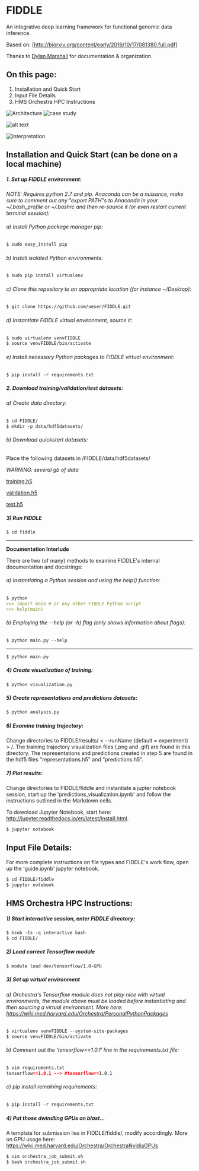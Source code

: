 # FIDDLE

An integrative deep learning framework for functional genomic data inference.

Based on: [http://biorxiv.org/content/early/2016/10/17/081380.full.pdf]

Thanks to [Dylan Marshall](https://github.com/DylanM-Marshall) for documentation & organization.

On this page:
---------------
1. Installation and Quick Start
2. Input File Details
3. HMS Orchestra HPC Instructions

<img src="https://preview.ibb.co/iDo3v5/FIDDLE_001.jpg" title="Architecture" />
<img src="https://preview.ibb.co/eSebF5/FIDDLE_002.jpg" title="case study" />

![alt text](https://cloud.githubusercontent.com/assets/1741502/24565878/28229be6-1625-11e7-88e5-555508e3e25c.gif)

<img src="https://preview.ibb.co/mwc2oQ/FIDDLE_003.jpg" title="interpretation" />

Installation and Quick Start (can be done on a local machine)
-------------------------------------------------------------

##### 1. Set up FIDDLE environment:

_NOTE: Requires python 2.7 and pip. Anaconda can be a nuisance, make sure to comment out any "export PATH"s to Anaconda in your ~/.bash_profile or ~/.bashrc and then re-source it (or even restart current terminal session):_

###### a) Install Python package manager pip:

```markdown 
$ sudo easy_install pip 
```

###### b) Install isolated Python environments:

```markdown
$ sudo pip install virtualenv
```

###### c) Clone this repository to an appropriate location (for instance ~/Desktop):

```markdown 
$ git clone https://github.com/ueser/FIDDLE.git 
```

###### d) Instantiate FIDDLE virtual environment, source it:

```markdown
$ sudo virtualenv venvFIDDLE
$ source venvFIDDLE/bin/activate
```

###### e) Install necessary Python packages to FIDDLE virtual environment:

```markdown
$ pip install -r requirements.txt
```

##### 2. Download training/validation/test datasets:

###### a) Create data directory:

```markdown
$ cd FIDDLE/
$ mkdir -p data/hdf5datasets/
```

###### b) Download quickstart datasets: 

Place the following datasets in /FIDDLE/data/hdf5datasets/

_WARNING: several gb of data_

[training.h5](https://drive.google.com/file/d/0B9aDFb1Ds4IzWWZ5aWhtTkVUWE0/view?usp=sharing)

[validation.h5](https://drive.google.com/file/d/0B9aDFb1Ds4IzZ3JrLXp3SEY5aGs/view?usp=sharing)

[test.h5](https://drive.google.com/file/d/0B9aDFb1Ds4IzT05wTTZVQmFvcG8/view?usp=sharing)

##### 3) Run FIDDLE

```markdown
$ cd fiddle
```
___
**Documentation Interlude**

There are two (of many) methods to examine FIDDLE's internal documentation and docstrings:

###### a) Instantiating a Python session and using the help() function:

```markdown
$ python
>>> import main # or any other FIDDLE Python script
>>> help(main)
```

###### b) Employing the --help (or -h) flag (only shows information about flags):

```markdown
$ python main.py --help
```
___

```markdown
$ python main.py
```

##### 4) Create visualization of training:

```markdown
$ python visualization.py
```

##### 5) Create representations and predictions datasets:

```markdown
$ python analysis.py
```

##### 6) Examine training trajectory:

Change directories to FIDDLE/results/ < --runName (default = experiment) > /. The training trajectory visualization files (.png and .gif) are found in this directory. The representations and predictions created in step 5 are found in the hdf5 files "representations.h5" and "predictions.h5".

##### 7) Plot results:

Change directories to FIDDLE/fiddle and instantiate a jupter notebook session, start up the 'predictions_visualization.ipynb' and follow the instructions outlined in the Markdown cells.

To download Jupyter Notebook, start here: http://jupyter.readthedocs.io/en/latest/install.html.

```markdown
$ jupyter notebook
```

Input File Details:
---------------------
For more complete instructions on file types and FIDDLE's work flow, open up the 'guide.ipynb' jupyter notebook. 

```markdown
$ cd FIDDLE/fiddle
$ jupyter notebook
```

HMS Orchestra HPC Instructions:
-------------------------------

##### 1) Start interactive session, enter FIDDLE directory:

```markdown
$ bsub -Is -q interactive bash
$ cd FIDDLE/
```

##### 2) Load correct Tensorflow module

```markdown
$ module load dev/tensorflow/1.0-GPU
```

##### 3) Set up virtual environment

###### a) Orchestra's Tensorflow module does not play nice with virtual environments, the module above _must_ be loaded before instantiating and then sourcing a virtual environment. More here: https://wiki.med.harvard.edu/Orchestra/PersonalPythonPackages

```markdown
$ virtualenv venvFIDDLE --system-site-packages
$ source venvFIDDLE/bin/activate
```

###### b) Comment out the 'tensorflow==1.0.1' line in the requirements.txt file:

```markdown
$ vim requirements.txt
tensorflow==1.0.1 --> #tensorflow==1.0.1
```

###### c) pip install remaining requirements:

```markdown
$ pip install -r requirements.txt
```

##### 4) Put those dwindling GPUs on blast... 

A template for submission lies in FIDDLE/fiddle/, modify accordingly. More on GPU usage here: https://wiki.med.harvard.edu/Orchestra/OrchestraNvidiaGPUs

```markdown
$ vim orchestra_job_submit.sh
$ bash orchestra_job_submit.sh
```
